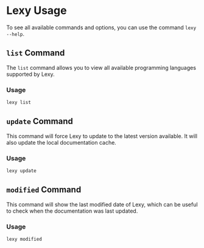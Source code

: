 # Lexy Usage

To see all available commands and options, you can use the command `lexy --help`.

## `list` Command

The `list` command allows you to view all available programming languages supported by Lexy.

### Usage

```bash
lexy list
```

## `update` Command

This command will force Lexy to update to the latest version available. It will also update the local documentation cache. 

### Usage

```bash
lexy update
```

## `modified` Command

This command will show the last modified date of Lexy, which can be useful to check when the documentation was last updated.

### Usage

```bash
lexy modified
```
